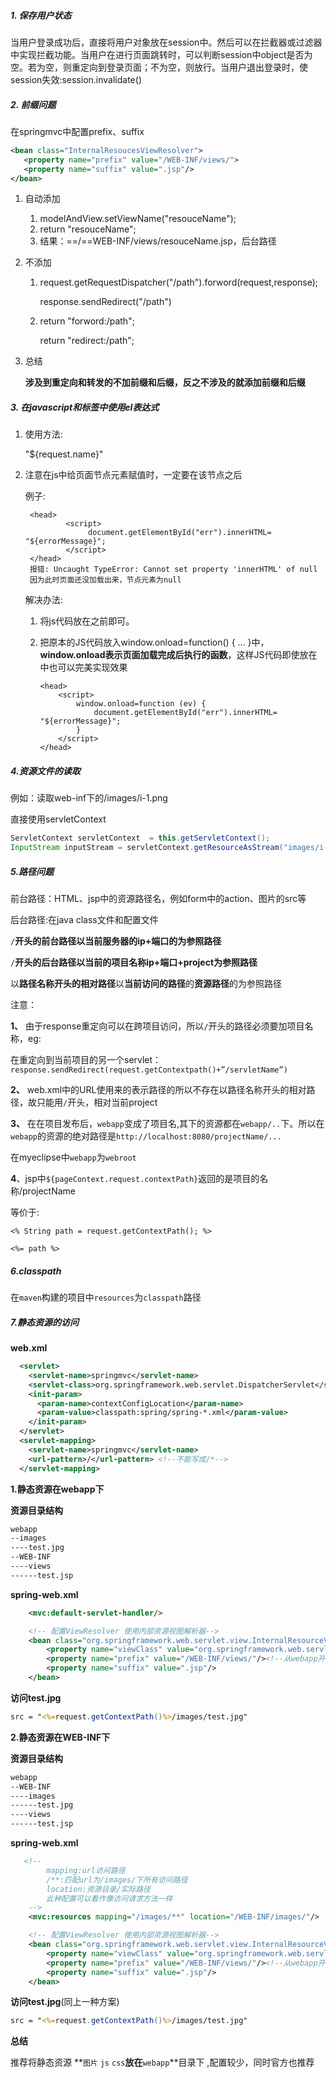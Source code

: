 ##### 1. 保存用户状态

当用户登录成功后，直接将用户对象放在session中。然后可以在拦截器或过滤器中实现拦截功能。当用户在进行页面跳转时，可以判断session中object是否为空。若为空，则重定向到登录页面；不为空，则放行。当用户退出登录时，使session失效:session.invalidate()

##### 2. 前缀问题

在springmvc中配置prefix、suffix

```xml
<bean class="InternalResoucesViewResolver">
​	<property name="prefix" value="/WEB-INF/views/">
​	<property name="suffix" value=".jsp"/>
</bean>
```

1. 自动添加

   1. modelAndView.setViewName("resouceName");
   2. return "resouceName";
   3. 结果：==/==WEB-INF/views/resouceName.jsp，后台路径

2. 不添加

   1. request.getRequestDispatcher("/path").forword(request,response);

      response.sendRedirect("/path")

   2. return "forword:/path";

      return  "redirect:/path";

3. 总结

   **涉及到重定向和转发的不加前缀和后缀，反之不涉及的就添加前缀和后缀**

##### 3. 在javascript和标签中使用el表达式

1. 使用方法:

   "${request.name}"

2. 注意在js中给页面节点元素赋值时，一定要在该节点之后

   例子:

   ```javasc
    <head>
    		<script>
    			 document.getElementById("err").innerHTML= "${errorMessage}";
    		</script>
    </head>
    报错: Uncaught TypeError: Cannot set property 'innerHTML' of null
    因为此时页面还没加载出来，节点元素为null
   ```

   解决办法:

   1. 将js代码放在</body>之前即可。

   2. 把原本的JS代码放入window.onload=function() { ... }中，**window.onload表示页面加载完成后执行的函数**，这样JS代码即使放在<head>中也可以完美实现效果

      ```:british_virgin_islands:
      <head>
          <script>
              window.onload=function (ev) {
                  document.getElementById("err").innerHTML= "${errorMessage}";
              }
          </script>
      </head>
      ```

##### 4.资源文件的读取

例如：读取web-inf下的/images/i-1.png

直接使用servletContext

```java
ServletContext servletContext  = this.getServletContext();
InputStream inputStream = servletContext.getResourceAsStream("images/i-1.png");
```

##### 5.路径问题

前台路径：HTML、jsp中的资源路径名，例如form中的action、图片的src等

后台路径:在java class文件和配置文件

`/`**开头的前台路径以当前服务器的ip+端口的为参照路径**

`/`**开头的后台路径以当前的项目名称ip+端口+project为参照路径**

以**路径名称开头的相对路径**以**当前访问的路径**的**资源路径**的为参照路径

注意：

**1、** 由于response重定向可以在跨项目访问，所以`/`开头的路径必须要加项目名称，eg:

在重定向到当前项目的另一个servlet：`response.sendRedirect(request.getContextpath()+”/servletName”)`

**2、** web.xml中的URL使用来的表示路径的所以不存在以路径名称开头的相对路径，故只能用`/`开头，相对当前project

**3、** 在在项目发布后，`webapp`变成了项目名,其下的资源都在`webapp/..`下。所以在`webapp`的资源的绝对路径是`http://localhost:8080/projectName/...`

在myeclipse中`webapp`为`webroot`

**4**、jsp中`${pageContext.request.contextPath}`返回的是项目的名称/projectName

等价于:

`<% String path = request.getContextPath(); %>`

`<%= path %>`

##### 6.classpath

在`maven`构建的项目中`resources`为`classpath`路径

##### 7.静态资源的访问

**web.xml**

```xml
  <servlet>
    <servlet-name>springmvc</servlet-name>
    <servlet-class>org.springframework.web.servlet.DispatcherServlet</servlet-class>
    <init-param>
      <param-name>contextConfigLocation</param-name>
      <param-value>classpath:spring/spring-*.xml</param-value>
    </init-param>
  </servlet>
  <servlet-mapping>
    <servlet-name>springmvc</servlet-name>
    <url-pattern>/</url-pattern> <!--不能写成/*-->
  </servlet-mapping>
```

**1.静态资源在webapp下**

**资源目录结构**

```bash
webapp
--images
----test.jpg
--WEB-INF
----views
------test.jsp
```

**spring-web.xml**

```xml
    <mvc:default-servlet-handler/>

    <!-- 配置ViewResolver 使用内部资源视图解析器-->
    <bean class="org.springframework.web.servlet.view.InternalResourceViewResolver">
        <property name="viewClass" value="org.springframework.web.servlet.view.JstlView"/>
        <property name="prefix" value="/WEB-INF/views/"/><!--从webapp开始-->
        <property name="suffix" value=".jsp"/>
    </bean>
```

**访问test.jpg**

```jsp
src = "<%=request.getContextPath()%>/images/test.jpg"
```

**2.静态资源在WEB-INF下**

**资源目录结构**

```bash
webapp
--WEB-INF
----images
------test.jpg
----views
------test.jsp
```

**spring-web.xml**

```xml
   <!--
        mapping:url访问路径
        /**:匹配url为/images/下所有访问路径
        location:资源目录/实际路径
        此种配置可以看作像访问请求方法一样
    -->
    <mvc:resources mapping="/images/**" location="/WEB-INF/images/"/>

    <!-- 配置ViewResolver 使用内部资源视图解析器-->
    <bean class="org.springframework.web.servlet.view.InternalResourceViewResolver">
        <property name="viewClass" value="org.springframework.web.servlet.view.JstlView"/>
        <property name="prefix" value="/WEB-INF/views/"/><!--从webapp开始-->
        <property name="suffix" value=".jsp"/>
    </bean>
```

**访问test.jpg**(同上一种方案)

```jsp
src = "<%=request.getContextPath()%>/images/test.jpg"
```

**总结**

推荐将静态资源 **`图片` `js` `css`**放在**`webapp`**目录下 ,配置较少，同时官方也推荐